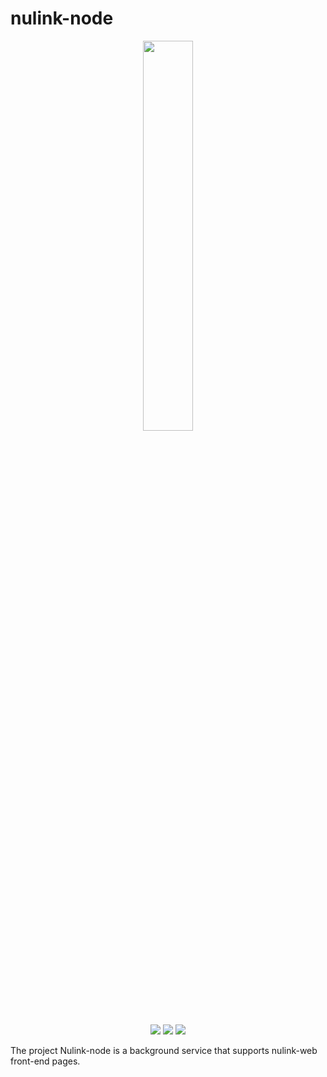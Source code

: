 # nulink-node

<p align="center">
  <a href="https://www.nulink.org/"><img src="https://github.com/NuLink-network/nulink/blob/94c5538a5fdc25e7d4391f4f2e4af60b3c480fc1/logo/nulink-bg-1.png" width=40%  /></a>
</p>

<p align="center">
  <a href="https://github.com/NuLink-network"><img src="https://img.shields.io/badge/Playground-NuLink_Network-brightgreen?logo=Parity%20Substrate" /></a>
  <a href="http://nulink.org/"><img src="https://img.shields.io/badge/made%20by-NuLink%20Foundation-blue.svg?style=flat-square" /></a>
  <a href="https://github.com/NuLink-network/nulink-near"><img src="https://img.shields.io/badge/project-Nulink_Near-yellow.svg?style=flat-square" /></a>
</p>


The project Nulink-node is a background service that supports nulink-web front-end pages.
